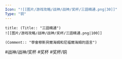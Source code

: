 ```yaml
---
Icon: "![[图片/游戏攻略/战神/战神/奖杯/三語精通.png|30]]"
Type: "铜"
---
```

```ad-common-bronze-trophy
title: (Title:: "三語精通")
![[图片/游戏攻略/战神/战神/奖杯/三語精通.png|100]]

(Comment:: "學會穆斯貝爾海姆和尼福爾海姆的語言")
```

#战神/战神/奖杯 #奖杯 #奖杯/铜
